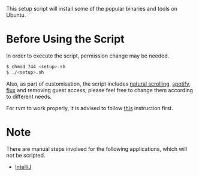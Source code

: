 This setup script will install some of the popular binaries and tools on Ubuntu.

# Before Using the Script

In order to execute the script, permission change may be needed.

```bash
$ chmod 744 <setup>.sh
$ ./<setup>.sh
```

Also, as part of customisation, the script includes [natural scrolling](http://askubuntu.com/questions/137444/is-there-anyway-to-enable-system-wide-inverse-scrolling), [spotify](https://www.spotify.com/uk/download/previews/), [flux](https://justgetflux.com/linux.html) and removing guest access, please feel free to change them according to different needs.

For rvm to work properly, it is advised to follow [this](https://rvm.io/integration/gnome-terminal) instruction first.

# Note

There are manual steps involved for the following applications, which will not be scripted.

- [IntelliJ](https://www.jetbrains.com/idea/help/intellij-idea.html)

